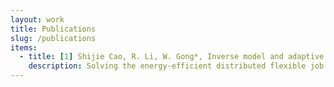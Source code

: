 ```yaml
---
layout: work
title: Publications
slug: /publications
items:
  - title: [1] Shijie Cao, R. Li, W. Gong*, Inverse model and adaptive neighborhood search based cooperative optimizer for energy-efficient distributed flexible job shop scheduling, Swarm and Evolutionary Computation.
    description: Solving the energy-efficient distributed flexible job shop scheduling problem (EEDFJSP) obtains increased attention. However, most previous studies barely considered the large-scale nature of the decision variables of EEDFJSP. In this paper, the large-scale EEDFJSP with two minimized objectives of makespan and total energy consumption (TEC) is studied. To efficiently deal with this problem, an inverse model and adaptive neighborhood search based cooperative optimizer is proposed. First, the inverse model is applied to the job shop scheduling problem. Then, the inverse model and adaptive local search operators cooperate search is designed to obtain offspring. Furthermore, an adaptive strategy for local search operators is developed. Finally, it is compared with other multi-objective optimization algorithms to confirm the effectiveness of the proposed algorithm, including MOEA/D, NSGA-II, IM-MOEA/D, HMMA, HSLFA, and SPAMA. Experimental results demonstrate the superior performance in solving EEDFJSP compared to these six state-of-the-art multi-objective optimization algorithms. [code Matlab](https://github.com/cls1277/IMANS)
---
```


<!-- This is an example of a "Work" page, displaying your work, your interests, your projects. -->
<br />
<br />
